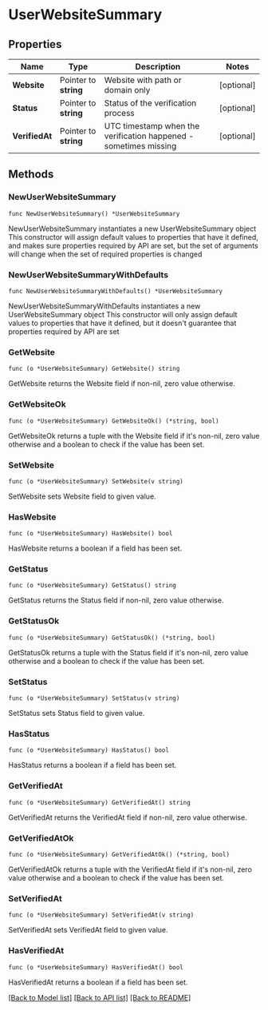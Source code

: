 # UserWebsiteSummary

## Properties

Name | Type | Description | Notes
------------ | ------------- | ------------- | -------------
**Website** | Pointer to **string** | Website with path or domain only | [optional] 
**Status** | Pointer to **string** | Status of the verification process | [optional] 
**VerifiedAt** | Pointer to **string** | UTC timestamp when the verification happened - sometimes missing | [optional] 

## Methods

### NewUserWebsiteSummary

`func NewUserWebsiteSummary() *UserWebsiteSummary`

NewUserWebsiteSummary instantiates a new UserWebsiteSummary object
This constructor will assign default values to properties that have it defined,
and makes sure properties required by API are set, but the set of arguments
will change when the set of required properties is changed

### NewUserWebsiteSummaryWithDefaults

`func NewUserWebsiteSummaryWithDefaults() *UserWebsiteSummary`

NewUserWebsiteSummaryWithDefaults instantiates a new UserWebsiteSummary object
This constructor will only assign default values to properties that have it defined,
but it doesn't guarantee that properties required by API are set

### GetWebsite

`func (o *UserWebsiteSummary) GetWebsite() string`

GetWebsite returns the Website field if non-nil, zero value otherwise.

### GetWebsiteOk

`func (o *UserWebsiteSummary) GetWebsiteOk() (*string, bool)`

GetWebsiteOk returns a tuple with the Website field if it's non-nil, zero value otherwise
and a boolean to check if the value has been set.

### SetWebsite

`func (o *UserWebsiteSummary) SetWebsite(v string)`

SetWebsite sets Website field to given value.

### HasWebsite

`func (o *UserWebsiteSummary) HasWebsite() bool`

HasWebsite returns a boolean if a field has been set.

### GetStatus

`func (o *UserWebsiteSummary) GetStatus() string`

GetStatus returns the Status field if non-nil, zero value otherwise.

### GetStatusOk

`func (o *UserWebsiteSummary) GetStatusOk() (*string, bool)`

GetStatusOk returns a tuple with the Status field if it's non-nil, zero value otherwise
and a boolean to check if the value has been set.

### SetStatus

`func (o *UserWebsiteSummary) SetStatus(v string)`

SetStatus sets Status field to given value.

### HasStatus

`func (o *UserWebsiteSummary) HasStatus() bool`

HasStatus returns a boolean if a field has been set.

### GetVerifiedAt

`func (o *UserWebsiteSummary) GetVerifiedAt() string`

GetVerifiedAt returns the VerifiedAt field if non-nil, zero value otherwise.

### GetVerifiedAtOk

`func (o *UserWebsiteSummary) GetVerifiedAtOk() (*string, bool)`

GetVerifiedAtOk returns a tuple with the VerifiedAt field if it's non-nil, zero value otherwise
and a boolean to check if the value has been set.

### SetVerifiedAt

`func (o *UserWebsiteSummary) SetVerifiedAt(v string)`

SetVerifiedAt sets VerifiedAt field to given value.

### HasVerifiedAt

`func (o *UserWebsiteSummary) HasVerifiedAt() bool`

HasVerifiedAt returns a boolean if a field has been set.


[[Back to Model list]](../README.md#documentation-for-models) [[Back to API list]](../README.md#documentation-for-api-endpoints) [[Back to README]](../README.md)


